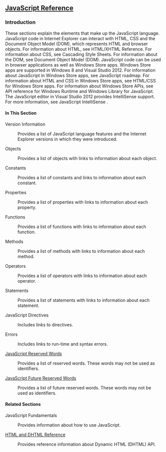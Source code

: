 ## [JavaScript Reference](JavaScript-Reference.html)

### Introduction 

 These sections explain the elements that make up the JavaScript language. JavaScript code in Internet Explorer can interact with HTML, CSS and the Document Object Model (DOM), which represents HTML
and browser objects. For information about HTML, see HTML/XHTML Reference. For information about CSS, see Cascading Style Sheets. For information about the DOM, see Document Object Model (DOM).
JavaScript code can be used in browser applications as well as Windows Store apps. Windows Store apps are supported in Windows 8 and Visual Studio 2012. For information about JavaScript in Windows
Store apps, see JavaScript roadmap. For information about HTML and CSS in Windows Store apps, see HTML/CSS for Windows Store apps. For information about Windows Store APIs, see API reference for
Windows Runtime and Windows Library for JavaScript. The JavaScript editor in Visual Studio 2012 provides IntelliSense support. For more information, see JavaScript IntelliSense .

#### In This Section 

<div id="inThisSectionSection" class="section" name="collapseableSection" style="">
  <dl class="authored">
    <dt>
      Version Information
    </dt>
    <dd>
      <p xmlns:util="util">
        Provides a list of JavaScript language features and the Internet Explorer versions in which they were introduced.
      </p>
    </dd>
    <dt>
      Objects
    </dt>
    <dd>
      <p xmlns:util="util">
        Provides a list of objects with links to information about each object.
      </p>
    </dd>
    <dt>
      Constants
    </dt>
    <dd>
      <p xmlns:util="util">
        Provides a list of constants and links to information about each constant.
      </p>
    </dd>
    <dt>
      Properties
    </dt>
    <dd>
      <p xmlns:util="util">
        Provides a list of properties with links to information about each property.
      </p>
    </dd>
    <dt>
      Functions
    </dt>
    <dd>
      <p xmlns:util="util">
        Provides a list of functions with links to information about each function.
      </p>
    </dd>
    <dt>
      Methods
    </dt>
    <dd>
      <p xmlns:util="util">
        Provides a list of methods with links to information about each method.
      </p>
    </dd>
    <dt>
      Operators
    </dt>
    <dd>
      <p xmlns:util="util">
        Provides a list of operators with links to information about each operator.
      </p>
    </dd>
    <dt>
      Statements
    </dt>
    <dd>
      <p xmlns:util="util">
        Provides a list of statements with links to information about each statement.
      </p>
    </dd>
    <dt>
      JavaScript Directives
    </dt>
    <dd>
      <p xmlns:util="util">
        Includes links to directives.
      </p>
    </dd>
    <dt>
      Errors
    </dt>
    <dd>
      <p xmlns:util="util">
        Includes links to run-time and syntax errors.
      </p>
    </dd>
    <dt>
      <span sdata="link" xmlns:util="util"><a href="ab2c246c-99c7-4594-b598-c91909653e09.htm">JavaScript Reserved Words</a></span>
    </dt>
    <dd>
      <p xmlns:util="util">
        Provides a list of reserved words. These words may not be used as identifiers.
      </p>
    </dd>
    <dt>
      <span sdata="link" xmlns:util="util"><a href="570de156-8e5c-413c-ac04-51120bdbb634.htm">JavaScript Future Reserved Words</a></span>
    </dt>
    <dd>
      <p xmlns:util="util">
        Provides a list of future reserved words. These words may not be used as identifiers.
      </p>
    </dd>
  </dl>
</div>

#### Related Sections 

<div id="relatedSectionsSection" class="section" name="collapseableSection" style="">
  <dl class="authored">
    <dt>
      <span sdata="link" xmlns:util="util">JavaScript Fundamentals</span>
    </dt>
    <dd>
      <p xmlns:util="util">
        Provides information about how to use JavaScript.
      </p>
    </dd>
    <dt>
      <a href="http://go.microsoft.com/fwlink/?LinkId=148095" xmlns:util="util">HTML and DHTML Reference</a>
    </dt>
    <dd>
      <p xmlns:util="util">
        Provides reference information about Dynamic HTML (DHTML) API.
      </p>
    </dd>
  </dl>
</div>

